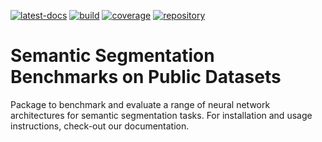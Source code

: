 <!--
SPDX-FileCopyrightText: Copyright © 2023 Idiap Research Institute <contact@idiap.ch>

SPDX-FileContributor: Tim Laibacher, tim.laibacher@idiap.ch
SPDX-FileContributor: Oscar Jiménez del Toro, oscar.jimenez@idiap.ch
SPDX-FileContributor: Maxime Délitroz, maxime.delitroz@idiap.ch
SPDX-FileContributor: Andre Anjos andre.anjos@idiap.ch
SPDX-FileContributor: Daniel Carron, daniel.carron@idiap.ch

SPDX-License-Identifier: GPL-3.0-or-later
-->

[![latest-docs](https://img.shields.io/badge/docs-latest-orange.svg)](https://www.idiap.ch/software/biosignal/docs/biosignal/software/deepdraw/main/sphinx/index.html)
[![build](https://gitlab.idiap.ch/biosignal/software/deepdraw/badges/main/pipeline.svg)](https://gitlab.idiap.ch/biosignal/software/deepdraw/commits/main)
[![coverage](https://gitlab.idiap.ch/biosignal/software/deepdraw/badges/main/coverage.svg)](https://www.idiap.ch/software/biosignal/docs/biosignal/software/deepdraw/main/coverage/index.html)
[![repository](https://img.shields.io/badge/gitlab-project-0000c0.svg)](https://gitlab.idiap.ch/biosignal/software/deepdraw)

# Semantic Segmentation Benchmarks on Public Datasets

Package to benchmark and evaluate a range of neural network architectures for
semantic segmentation tasks. For installation and usage instructions, check-out
our documentation.
